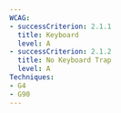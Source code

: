 ```yaml
---
WCAG: 
- successCriterion: 2.1.1
  title: Keyboard
  level: A
- successCriterion: 2.1.2
  title: No Keyboard Trap
  level: A
Techniques: 
- G4
- G90
---
```

